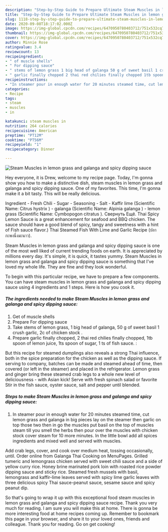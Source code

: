 ```yaml
---
description: "Step-by-Step Guide to Prepare Ultimate Steam Muscles in lemon grass and galanga and spicy dipping sauce"
title: "Step-by-Step Guide to Prepare Ultimate Steam Muscles in lemon grass and galanga and spicy dipping sauce"
slug: 1118-step-by-step-guide-to-prepare-ultimate-steam-muscles-in-lemon-grass-and-galanga-and-spicy-dipping-sauce
date: 2020-09-08T18:17:02.000Z
image: https://img-global.cpcdn.com/recipes/6470950780403712/751x532cq70/steam-muscles-in-lemon-grass-and-galanga-and-spicy-dipping-sauce-recipe-main-photo.jpg
thumbnail: https://img-global.cpcdn.com/recipes/6470950780403712/751x532cq70/steam-muscles-in-lemon-grass-and-galanga-and-spicy-dipping-sauce-recipe-main-photo.jpg
cover: https://img-global.cpcdn.com/recipes/6470950780403712/751x532cq70/steam-muscles-in-lemon-grass-and-galanga-and-spicy-dipping-sauce-recipe-main-photo.jpg
author: Minnie Rose
ratingvalue: 3.4
reviewcount: 13
recipeingredient:
- " of muscle shells"
- " For dipping sauce"
- " stems of lemon grass 1 big head of galanga 50 g of sweet basil 1 crush garlic 2c of chicken stock "
- " garlic finally chopped 2 thai red chilies finally chopped 1tb spoon of lemon juice 1ts spoon of sugar 1 ts of fish sauce "
recipeinstructions:
- "In steamer pour in enough water for 20 minutes steamed time, cut lemon grass and galanga in big pieces lay on the steamer then garlic on top those two then in go the muscles put basil on the top of muscles steam till you smell the herbs then pour over the muscles with chicken stock cover steam for 10 more minutes. In the little bowl add all spices ingredients and mixed well and served with muscles."
categories:
- Recipe
tags:
- steam
- muscles
- in

katakunci: steam muscles in 
nutrition: 264 calories
recipecuisine: American
preptime: "PT12M"
cooktime: "PT56M"
recipeyield: "1"
recipecategory: Dinner

---
```



![Steam Muscles in lemon grass and galanga and spicy dipping sauce](https://img-global.cpcdn.com/recipes/6470950780403712/751x532cq70/steam-muscles-in-lemon-grass-and-galanga-and-spicy-dipping-sauce-recipe-main-photo.jpg)

Hey everyone, it is Drew, welcome to my recipe page. Today, I'm gonna show you how to make a distinctive dish, steam muscles in lemon grass and galanga and spicy dipping sauce. One of my favorites. This time, I'm gonna make it a bit tasty. This will be really delicious.

Ingredient - Fresh Chili - Sugar - Seasoning - Salt - Kaffir lime (Scientific Name: Citrus hystrix ) - galanga (Scientific Name: Alpinia galanga ) - lemon grass (Scientific Name: Cymbopogon citratus ). Свернуть Ещё. Thai Spicy Lemon Sauce is a great enhancement for seafood and BBQ chicken. The sauce should have a good blend of spicy, tangy and sweetness with a hint of Fish sauce flavor.) Thai Steamed Fish With Lime and Garlic Recipe (ปลากะพงนึ่งมะนาว).

Steam Muscles in lemon grass and galanga and spicy dipping sauce is one of the most well liked of current trending foods on earth. It is appreciated by millions every day. It's simple, it is quick, it tastes yummy. Steam Muscles in lemon grass and galanga and spicy dipping sauce is something that I've loved my whole life. They are fine and they look wonderful.


To begin with this particular recipe, we have to prepare a few components. You can have steam muscles in lemon grass and galanga and spicy dipping sauce using 4 ingredients and 1 steps. Here is how you cook it.

<!--inarticleads1-->

##### The ingredients needed to make Steam Muscles in lemon grass and galanga and spicy dipping sauce:

1. Get  of muscle shells
1. Prepare  For dipping sauce
1. Take  stems of lemon grass, 1 big head of galanga, 50 g of sweet basil 1 crush garlic, 2c of chicken stock .
1. Prepare  garlic finally chopped, 2 thai red chilies finally chopped, 1tb spoon of lemon juice, 1ts spoon of sugar, 1 ts of fish sauce. :


But this recipe for steamed dumplings also reveals a strong Thai influence, both in the spice preparation for the chicken as well as the dipping sauce. If serving to company, batches can be made and steamed ahead of time, then covered (or left in the steamer) and placed in the refrigerator. Lemon grass and ginger bring these steamed crab legs to a whole new level of deliciousness - with Asian kick! Serve with fresh spinach salad or favorite Stir in the fish sauce, oyster sauce, salt and pepper until blended. 

<!--inarticleads2-->

##### Steps to make Steam Muscles in lemon grass and galanga and spicy dipping sauce:

1. In steamer pour in enough water for 20 minutes steamed time, cut lemon grass and galanga in big pieces lay on the steamer then garlic on top those two then in go the muscles put basil on the top of muscles steam till you smell the herbs then pour over the muscles with chicken stock cover steam for 10 more minutes. In the little bowl add all spices ingredients and mixed well and served with muscles.


Add crab legs, cover, and cook over medium heat, tossing occasionally, until. Order online from Galanga Thai Cooking on MenuPages. Grilled tumeric and lemongrass chicken served with sweet chili sauce and a side of yellow curry rice. Honey brine marinated pork loin with roasted rice powder dipping sauce and sticky rice. Steamed fresh mussels with basil, lemongrass and kaffir-lime leaves served with spicy lime garlic leaves with three delicious spicy Thai sauce-peanut sauce, sesame sauce and spicy peanut dip. 

So that's going to wrap it up with this exceptional food steam muscles in lemon grass and galanga and spicy dipping sauce recipe. Thank you very much for reading. I am sure you will make this at home. There is gonna be more interesting food at home recipes coming up. Remember to bookmark this page in your browser, and share it to your loved ones, friends and colleague. Thank you for reading. Go on get cooking!
